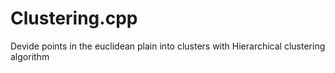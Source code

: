 # Clustering.cpp
Devide points in the euclidean plain into clusters with  Hierarchical clustering algorithm
